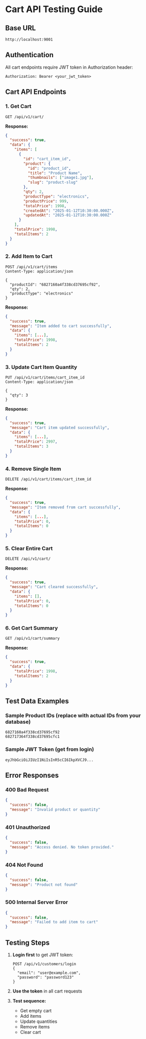 # Cart API Testing Guide

## Base URL
```
http://localhost:9001
```

## Authentication
All cart endpoints require JWT token in Authorization header:
```
Authorization: Bearer <your_jwt_token>
```

## Cart API Endpoints

### 1. Get Cart
```http
GET /api/v1/cart/
```

**Response:**
```json
{
  "success": true,
  "data": {
    "items": [
      {
        "id": "cart_item_id",
        "product": {
          "id": "product_id",
          "title": "Product Name",
          "thumbnails": ["image1.jpg"],
          "slug": "product-slug"
        },
        "qty": 2,
        "productType": "electronics",
        "productPrice": 999,
        "totalPrice": 1998,
        "createdAt": "2025-01-12T10:30:00.000Z",
        "updatedAt": "2025-01-12T10:30:00.000Z"
      }
    ],
    "totalPrice": 1998,
    "totalItems": 2
  }
}
```

### 2. Add Item to Cart
```http
POST /api/v1/cart/items
Content-Type: application/json

{
  "productId": "6827160a4f338cd37695cf92",
  "qty": 2,
  "productType": "electronics"
}
```

**Response:**
```json
{
  "success": true,
  "message": "Item added to cart successfully",
  "data": {
    "items": [...],
    "totalPrice": 1998,
    "totalItems": 2
  }
}
```

### 3. Update Cart Item Quantity
```http
PUT /api/v1/cart/items/cart_item_id
Content-Type: application/json

{
  "qty": 3
}
```

**Response:**
```json
{
  "success": true,
  "message": "Cart item updated successfully",
  "data": {
    "items": [...],
    "totalPrice": 2997,
    "totalItems": 3
  }
}
```

### 4. Remove Single Item
```http
DELETE /api/v1/cart/items/cart_item_id
```

**Response:**
```json
{
  "success": true,
  "message": "Item removed from cart successfully",
  "data": {
    "items": [...],
    "totalPrice": 0,
    "totalItems": 0
  }
}
```

### 5. Clear Entire Cart
```http
DELETE /api/v1/cart/
```

**Response:**
```json
{
  "success": true,
  "message": "Cart cleared successfully",
  "data": {
    "items": [],
    "totalPrice": 0,
    "totalItems": 0
  }
}
```

### 6. Get Cart Summary
```http
GET /api/v1/cart/summary
```

**Response:**
```json
{
  "success": true,
  "data": {
    "totalPrice": 1998,
    "totalItems": 2
  }
}
```

## Test Data Examples

### Sample Product IDs (replace with actual IDs from your database)
```
6827160a4f338cd37695cf92
682717364f338cd37695cfc1
```

### Sample JWT Token (get from login)
```
eyJhbGciOiJIUzI1NiIsInR5cCI6IkpXVCJ9...
```

## Error Responses

### 400 Bad Request
```json
{
  "success": false,
  "message": "Invalid product or quantity"
}
```

### 401 Unauthorized
```json
{
  "success": false,
  "message": "Access denied. No token provided."
}
```

### 404 Not Found
```json
{
  "success": false,
  "message": "Product not found"
}
```

### 500 Internal Server Error
```json
{
  "success": false,
  "message": "Failed to add item to cart"
}
```

## Testing Steps

1. **Login first** to get JWT token:
   ```http
   POST /api/v1/customers/login
   {
     "email": "user@example.com",
     "password": "password123"
   }
   ```

2. **Use the token** in all cart requests

3. **Test sequence:**
   - Get empty cart
   - Add items
   - Update quantities
   - Remove items
   - Clear cart